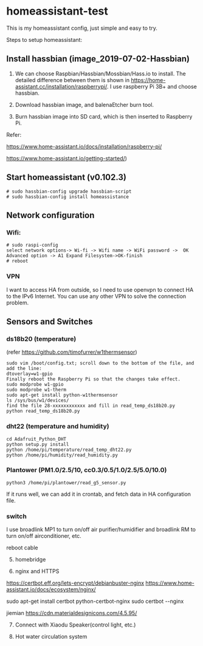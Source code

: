 # homeassistant-test
This is my homeassistant config, just simple and easy to try.

Steps to setup homeassistant:

## Install hassbian (image_2019-07-02-Hassbian)

1. We can choose Raspbian/Hassbian/Mossbian/Hass.io to install. The detailed difference between them is shown in https://home-assistant.cc/installation/raspberrypi/. I use raspberry Pi 3B+ and choose hassbian.

2. Download hassbian image, and balenaEtcher burn tool.
3. Burn hassbian image into SD card, which is then inserted to Raspberry Pi.

Refer:

https://www.home-assistant.io/docs/installation/raspberry-pi/

https://www.home-assistant.io/getting-started/)

## Start homeassistant (v0.102.3)
```
# sudo hassbian-config upgrade hassbian-script
# sudo hassbian-config install homeassistance
```

## Network configuration

### Wifi: 

```
# sudo raspi-config
select network options-> Wi-fi -> Wifi name -> WiFi password ->  OK
Advanced option -> A1 Expand Filesystem->OK-finish
# reboot
```
### VPN

I want to access HA from outside, so I need to use openvpn to connect HA to the IPv6 Internet.
You can use any other VPN to solve the connection problem.

## Sensors and Switches

### ds18b20 (temperature)

(refer https://github.com/timofurrer/w1thermsensor)

```
sudo vim /boot/config.txt; scroll down to the bottom of the file, and add the line: 
dtoverlay=w1-gpio
Finally reboot the Raspberry Pi so that the changes take effect.
sudo modprobe w1-gpio
sudo modprobe w1-therm
sudo apt-get install python-w1thermsensor
ls /sys/bus/w1/devices/
find the file 28-xxxxxxxxxxxx and fill in read_temp_ds18b20.py
python read_temp_ds18b20.py
```

### dht22 (temperature and humidity)

```
cd Adafruit_Python_DHT
python setup.py install
python /home/pi/temperature/read_temp_dht22.py
python /home/pi/humidity/read_humidity.py
```

### Plantower (PM1.0/2.5/10, cc0.3/0.5/1.0/2.5/5.0/10.0)

```
python3 /home/pi/plantower/read_g5_sensor.py
```
If it runs well, we can add it in crontab, and fetch data in HA configuration file.


### switch

I use broadlink MP1 to turn on/off air purifier/humidifier and broadlink RM to turn on/off airconditioner, etc.



reboot cable

5. homebridge 


6. nginx and HTTPS

https://certbot.eff.org/lets-encrypt/debianbuster-nginx
https://www.home-assistant.io/docs/ecosystem/nginx/

sudo apt-get install certbot python-certbot-nginx
sudo certbot --nginx

jiemian
https://cdn.materialdesignicons.com/4.5.95/


7. Connect with Xiaodu Speaker(control light, etc.)

8. Hot water circulation system
